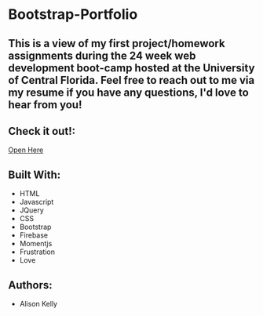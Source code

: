 # Bootstrap-Portfolio

## This is a view of my first project/homework assignments during the 24 week web development boot-camp hosted at the University of Central Florida. Feel free to reach out to me via my resume if you have any questions, I'd love to hear from you!


## Check it out!: 
[Open Here](https://fayelinks.github.io/Bootstrap-Portfolio/ "My Portfolio")


## Built With:
* HTML
* Javascript
* JQuery
* CSS
* Bootstrap
* Firebase
* Momentjs
* Frustration
* Love

## Authors: 
* Alison Kelly
